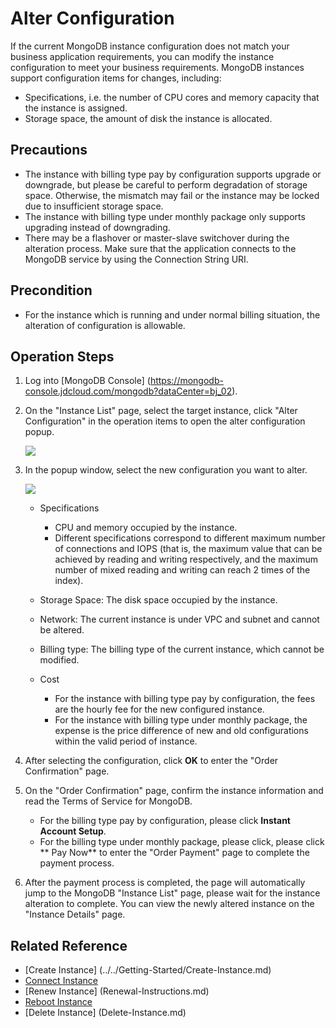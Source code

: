 # Alter Configuration

If the current MongoDB instance configuration does not match your business application requirements, you can modify the instance configuration to meet your business requirements.
MongoDB instances support configuration items for changes, including:

- Specifications, i.e. the number of CPU cores and memory capacity that the instance is assigned.
- Storage space, the amount of disk the instance is allocated.

## Precautions

- The instance with billing type pay by configuration supports upgrade or downgrade, but please be careful to perform degradation of storage space. Otherwise, the mismatch may fail or the instance may be locked due to insufficient storage space.
- The instance with billing type under monthly package only supports upgrading instead of downgrading.
- There may be a flashover or master-slave switchover during the alteration process. Make sure that the application connects to the MongoDB service by using the Connection String URI.

## Precondition

- For the instance which is running and under normal billing situation, the alteration of configuration is allowable.
	
## Operation Steps

1. Log into [MongoDB Console] (https://mongodb-console.jdcloud.com/mongodb?dataCenter=bj_02).
1. On the "Instance List" page, select the target instance, click "Alter Configuration" in the operation items to open the alter configuration popup.
   
   ![](https://github.com/jdcloudcom/cn/blob/master/image/mongodb/mongo-011.png)

1. In the popup window, select the new configuration you want to alter.

   ![](https://github.com/jdcloudcom/cn/blob/master/image/mongodb/mongo-012.png)
	
	- Specifications
		- CPU and memory occupied by the instance.
		- Different specifications correspond to different maximum number of connections and IOPS (that is, the maximum value that can be achieved by reading and writing respectively, and the maximum number of mixed reading and writing can reach 2 times of the index).
	
	- Storage Space: The disk space occupied by the instance.
		
	- Network: The current instance is under VPC and subnet and cannot be altered.
	- Billing type: The billing type of the current instance, which cannot be modified.
	- Cost
		- For the instance with billing type pay by configuration, the fees are the hourly fee for the new configured instance.
		- For the instance with billing type under monthly package, the expense is the price difference of new and old configurations within the valid period of instance.
		
1. After selecting the configuration, click **OK** to enter the "Order Confirmation" page.
1. On the "Order Confirmation" page, confirm the instance information and read the Terms of Service for MongoDB.
	- For the billing type pay by configuration, please click **Instant Account Setup**.
	- For the billing type under monthly package, please click, please click ** Pay Now** to enter the "Order Payment" page to complete the payment process.

1. After the payment process is completed, the page will automatically jump to the MongoDB "Instance List" page, please wait for the instance alteration to complete. You can view the newly altered instance on the "Instance Details" page.  


## Related Reference

- [Create Instance] (../../Getting-Started/Create-Instance.md)
- [Connect Instance](../../Getting-Started/Connect-Instance.md)
- [Renew Instance] (Renewal-Instructions.md)
- [Reboot Instance](Restart-Instance.md)
- [Delete Instance] (Delete-Instance.md)
